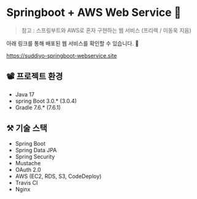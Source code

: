# Springboot + AWS Web Service 🌱
> 참고 : 스프링부트와 AWS로 혼자 구현하는 웹 서비스 (프리렉 / 이동욱 지음)

아래 링크를 통해 배포된 웹 서비스를 확인할 수 있습니다. 🦦

https://suddiyo-springboot-webservice.site



## 📽️ 프로젝트 환경
- Java 17
- spring Boot 3.0.* (3.0.4)
- Gradle 7.6.* (7.6.1)

## ⚒️ 기술 스택
- Spring Boot
- Spring Data JPA
- Spring Security
- Mustache
- OAuth 2.0
- AWS (EC2, RDS, S3, CodeDeploy)
- Travis CI
- Nginx




